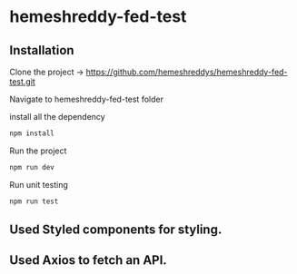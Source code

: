 # hemeshreddy-fed-test


## Installation

Clone the project -> https://github.com/hemeshreddys/hemeshreddy-fed-test.git

Navigate to hemeshreddy-fed-test folder

install all the dependency
```bash
npm install
```
Run the project 
```bash
npm run dev
```
Run unit testing
```bash
npm run test
```


## Used Styled components for styling.
## Used Axios to fetch an API.
 
